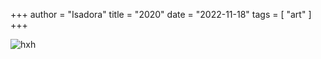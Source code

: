 +++
author = "Isadora"
title = "2020"
date = "2022-11-18"
tags = [
    "art"
]
+++

![hxh](/images/killua-gon.png)